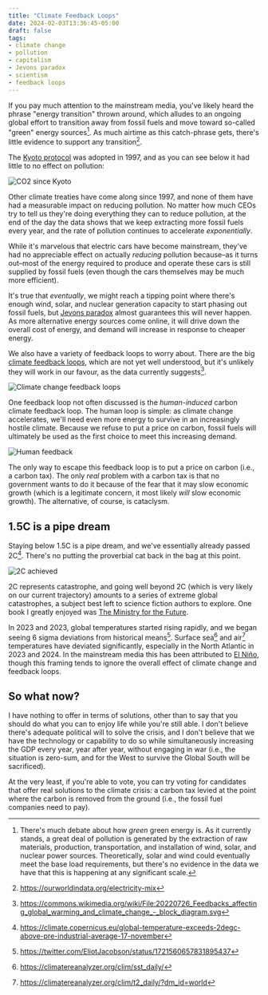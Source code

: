 ```yaml
---
title: "Climate Feedback Loops"
date: 2024-02-03T13:36:45-05:00
draft: false
tags:
- climate change
- pollution
- capitalism
- Jevons paradox
- scientism
- feedback loops
---
```


If you pay much attention to the mainstream media, you've likely heard the
phrase "energy transition" thrown around, which alludes to an ongoing global
effort to transition away from fossil fuels and move toward so-called "green"
energy sources[^1]. As much airtime as this catch-phrase gets, there's little
evidence to support any transition[^2].

The [Kyoto protocol](https://en.wikipedia.org/wiki/Kyoto_Protocol) was adopted in 1997, and as you can see below it had little to no effect on pollution:

![CO2 since Kyoto](co2-data.png "CO2 levels since 1997, the year the Kyoto protocol was adopted")

Other climate treaties have come along since 1997, and none of them have had a
measurable impact on reducing pollution. No matter how much CEOs try to tell us
they're doing everything they can to reduce pollution, at the end of the day the
data shows that we keep extracting more fossil fuels every year, and the rate of
pollution continues to accelerate _exponentially_.

While it's marvelous that electric cars have become mainstream, they've had no
appreciable effect on actually _reducing_ pollution because–as it turns out–most
of the energy required to produce and operate these cars is still supplied by
fossil fuels (even though the cars themselves may be much more efficient).

It's true that _eventually_, we might reach a tipping point where there's enough
wind, solar, and nuclear generation capacity to start phasing out fossil fuels,
but [Jevons paradox](https://en.wikipedia.org/wiki/Jevons_paradox) almost
guarantees this will never happen. As more alternative energy sources come
online, it will drive down the overall cost of energy, and demand will increase
in response to cheaper energy.

We also have a variety of feedback loops to worry about. There are the big
[climate feedback loops](https://en.wikipedia.org/wiki/Climate_change_feedback),
which are not yet well understood, but it's unlikely they will work in our
favour, as the data currently suggests[^3].

![Climate change feedback loops](feedback.png "Climate change feedback loops")

One feedback loop not often discussed is the _human-induced_ carbon climate
feedback loop. The human loop is simple: as climate change accelerates, we'll
need even more energy to survive in an increasingly hostile climate. Because we
refuse to put a price on carbon, fossil fuels will ultimately be used as the
first choice to meet this increasing demand.

![Human feedback](human-feedback.png "Human-induced climate feedback loop")

The only way to escape this feedback loop is to put a price on carbon (i.e., a carbon tax). The only _real_ problem with a carbon tax is that no government wants to do it because of the fear that it may slow economic growth (which is a legitimate concern, it most likely _will_ slow economic growth). The alternative, of course, is cataclysm.

## 1.5C is a pipe dream

Staying below 1.5C is a pipe dream, and we've essentially already passed 2C[^4].
There's no putting the proverbial cat back in the bag at this point.

![2C achieved](era5_daily_sfc_temp_global_anomalies_ref1850-1900_1940-2023_dark.png "We've already hit 2C")

2C represents catastrophe, and going well beyond 2C (which is very likely on our
current trajectory) amounts to a series of extreme global catastrophes, a
subject best left to science fiction authors to explore. One book I greatly
enjoyed was [The Ministry for the
Future](https://en.wikipedia.org/wiki/The_Ministry_for_the_Future).

In 2023 and 2023, global temperatures started rising rapidly, and
we began seeing 6 sigma deviations from historical means[^5]. Surface sea[^6]
and air[^7] temperatures have deviated significantly, especially in the North
Atlantic in 2023 and 2024. In the mainstream media this has been attributed to
[El
Niño](https://en.wikipedia.org/wiki/El_Ni%C3%B1o%E2%80%93Southern_Oscillation),
though this framing tends to ignore the overall effect of climate change and
feedback loops.

## So what now?

I have nothing to offer in terms of solutions, other than to say that you should
do what you can to enjoy life while you're still able. I don't believe there's
adequate political will to solve the crisis, and I don't believe that we have
the technology or capability to do so while simultaneously increasing the GDP
every year, year after year, without engaging in war (i.e., the situation is
zero-sum, and for the West to survive the Global South will be sacrificed).

At the very least, if you're able to vote, you can try voting for candidates
that offer real solutions to the climate crisis: a carbon tax levied at the
point where the carbon is removed from the ground (i.e., the fossil fuel
companies need to pay).

[^1]: There's much debate about how _green_ green energy is. As it currently stands, a great deal of pollution is generated by the extraction of raw materials, production, transportation, and installation of wind, solar, and nuclear power sources. Theoretically, solar and wind could eventually meet the base load requirements, but there's no evidence in the data we have that this is happening at any significant scale.
[^2]: <https://ourworldindata.org/electricity-mix>
[^3]: <https://commons.wikimedia.org/wiki/File:20220726_Feedbacks_affecting_global_warming_and_climate_change_-_block_diagram.svg>
[^4]: <https://climate.copernicus.eu/global-temperature-exceeds-2degc-above-pre-industrial-average-17-november>
[^5]: <https://twitter.com/EliotJacobson/status/1721560657831895437>
[^6]: <https://climatereanalyzer.org/clim/sst_daily/>
[^7]: <https://climatereanalyzer.org/clim/t2_daily/?dm_id=world>
